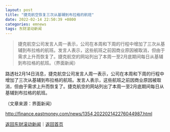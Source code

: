 ```yaml
---
layout: post
title: "捷克航空恢复三次从基辅到布拉格的航班"
date: 2022-02-14 22:50:39 +0800
categories: emnews
tags: 东财滚动新闻
---
```

> 捷克航空公司发言人周一表示，公司在本周和下周的行程中增加了三次从基辅到布拉格的航班。发言人表示，这些航班之前因商业原因被取消，但由于需求上升而恢复了。捷克航空的网站列出了本周一至2月底期间每日从基辅到布拉格的航班。（界面新闻）

<p>路透社2月14日消息，捷克航空公司发言人周一表示，公司在本周和下周的行程中增加了三次从基辅到布拉格的航班。发言人表示，这些航班之前因商业原因被取消，但由于需求上升而恢复了。捷克航空的网站列出了本周一至2月底期间每日从基辅到布拉格的航班。</p><p class="em_media">（文章来源：界面新闻）</p>

<http://finance.eastmoney.com/news/1354,202202142276044987.html>

[返回东财滚动新闻](//finews.withounder.com/emnews/)｜[返回首页](//finews.withounder.com/)